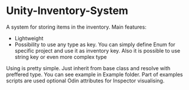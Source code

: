 # Unity-Inventory-System
A system for storing items in the inventory.
Main features:
* Lightweight
* Possibility to use any type as key. You can simply define Enum for specific project and use it as inventory key. Also it is possible to use string key or even more complex type

Using is pretty simple. Just inherit from base class and resolve <T> with preffered type. You can see example in Example folder.
Part of examples scripts are used optional Odin attributes for Inspector visualising.
